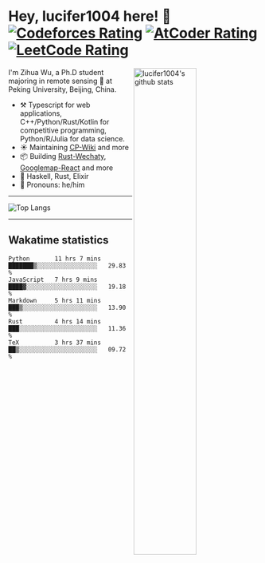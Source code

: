 # Hey, lucifer1004 here! :wave: [![Codeforces Rating](https://cp-logo.vercel.app/codeforces/lucifer1004)](https://codeforces.com/profile/lucifer1004) [![AtCoder Rating](https://cp-logo.vercel.app/atcoder/lucifer1004)](https://atcoder.jp/users/lucifer1004) [![LeetCode Rating](https://cp-logo.vercel.app/leetcode/lucifer1004)](https://leetcode-cn.com/u/lucifer1004/)

<img width="50%" align="right" alt="lucifer1004's github stats" src="https://github-readme-stats.vercel.app/api?username=lucifer1004&show_icons=true">

I'm Zihua Wu, a Ph.D student majoring in remote sensing :satellite: at Peking University, Beijing, China.

- :hammer_and_pick: Typescript for web applications, C++/Python/Rust/Kotlin for competitive programming, Python/R/Julia for data science.
- :sunny: Maintaining [CP-Wiki](https://cp-wiki.vercel.app) and more 
- :package: Building [Rust-Wechaty](https://github.com/wechaty/rust-wechaty), [Googlemap-React](https://github.com/googlemap-react/googlemap-react) and more
- :seedling: Haskell, Rust, Elixir
- :man: Pronouns: he/him

---

![Top Langs](https://github-readme-stats.vercel.app/api/top-langs/?username=lucifer1004&layout=compact)

---

## Wakatime statistics

<!--START_SECTION:waka-->
```text
Python       11 hrs 7 mins   ███████▒░░░░░░░░░░░░░░░░░   29.83 % 
JavaScript   7 hrs 9 mins    ████▓░░░░░░░░░░░░░░░░░░░░   19.18 % 
Markdown     5 hrs 11 mins   ███▒░░░░░░░░░░░░░░░░░░░░░   13.90 % 
Rust         4 hrs 14 mins   ███░░░░░░░░░░░░░░░░░░░░░░   11.36 % 
TeX          3 hrs 37 mins   ██▒░░░░░░░░░░░░░░░░░░░░░░   09.72 % 
```
<!--END_SECTION:waka-->
